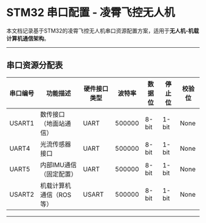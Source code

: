 # STM32 串口配置 - 凌霄飞控无人机

本文档记录基于STM32的凌霄飞控无人机串口资源配置方案，适用于**无人机-机载计算机通信架构**。

---

## 串口资源分配表

| 串口编号 | 功能描述                 | 硬件接口类型 | 波特率   | 数据位 | 停止位 | 校验位 |
|----------|--------------------------|--------------|----------|--------|--------|--------|
| USART1   | 数传接口（地面站通信）   | UART         | 500000  | 8-bit  | 1-bit  | None   | 
| UART4    | 光流传感器接口           | UART         | 500000   | 8-bit  | 1-bit  | None   | 
| UART5    | 内部IMU通信（固定配置）  | UART         | 500000   | 8-bit  | 1-bit  | None   | 
| USART2   | 机载计算机通信（ROS等）  | USART        | 500000   | 8-bit  | 1-bit  | None   |

---

